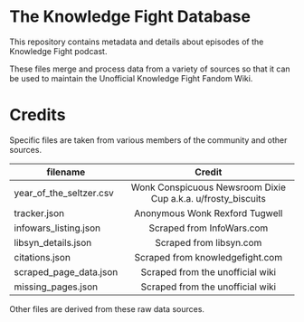 # The Knowledge Fight Database

This repository contains metadata and details about episodes of the Knowledge Fight podcast.

These files merge and process data from a variety of sources so that it can be used to maintain the Unofficial Knowledge Fight Fandom Wiki.

# Credits

Specific files are taken from various members of the community and other sources.

| filename                |     Credit                                                   |
|-------------------------|:------------------------------------------------------------:|
| year_of_the_seltzer.csv | Wonk Conspicuous Newsroom Dixie Cup a.k.a. u/frosty_biscuits |
| tracker.json            | Anonymous Wonk Rexford Tugwell                               |
| infowars_listing.json   | Scraped from InfoWars.com                                    |
| libsyn_details.json     | Scraped from libsyn.com                                      |
| citations.json          | Scraped from knowledgefight.com                              |
| scraped_page_data.json  | Scraped from the unofficial wiki                             |
| missing_pages.json      | Scraped from the unofficial wiki                             |

Other files are derived from these raw data sources.